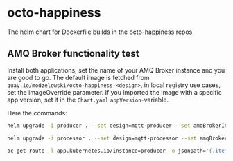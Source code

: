 # octo-happiness
The helm chart for Dockerfile builds in the octo-happiness repos

<!-- ``sh
tkn hub install task rhacs-deployment-check
``` -->

## AMQ Broker functionality test

Install both applications, set the name of your AMQ Broker instance and you are good to go. 
The default image is fetched from `quay.io/modzelewski/octo-happiness-<design>`, in local registry use cases, set the imageOverride parameter. If you imported the image with a specific app version, set it in the `Chart.yaml` `appVersion`-variable.

Here the commands:

```sh
helm upgrade -i producer . --set design=mqtt-producer --set amqBrokerInstanceNameOverride=ex-aao --set imageOverride=re

helm upgrade -i processor . --set design=mqtt-processor --set amqBrokerInstanceNameOverride=ex-aao

oc get route -l app.kubernetes.io/instance=producer -o jsonpath='{.items[].spec.host}
```